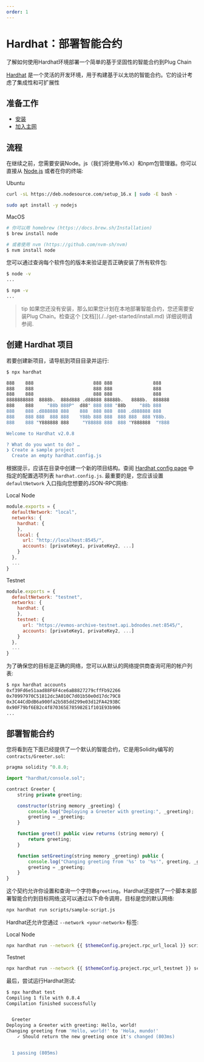 ```yaml
---
order: 1
---
```


# Hardhat：部署智能合约

了解如何使用Hardhat环境部署一个简单的基于坚固性的智能合约到Plug Chain

[Hardhat](https://hardhat.org/) 是一个灵活的开发环境，用于构建基于以太坊的智能合约。它的设计考虑了集成性和可扩展性

## 准备工作

- [安装](./../get-started/install.md) 
- [加入主网](./../get-started/mainnet.md) 

## 流程

在继续之前，您需要安装Node。js（我们将使用v16.x）和npm包管理器。你可以直接从 [Node.js](https://nodejs.org/en/download/) 或者在你的终端:


 Ubuntu

```bash
curl -sL https://deb.nodesource.com/setup_16.x | sudo -E bash -

sudo apt install -y nodejs
```

 MacOS

```bash
# 你可以用 homebrew (https://docs.brew.sh/Installation)
$ brew install node

# 或者使用 nvm (https://github.com/nvm-sh/nvm)
$ nvm install node
```


您可以通过查询每个软件包的版本来验证是否正确安装了所有软件包:

```bash
$ node -v
...

$ npm -v
...
```

> tip
如果您还没有安装，那么如果您计划在本地部署智能合约，您还需要安装Plug Chain。检查这个 [文档]](./../get-started/install.md) 详细说明请参阅.

## 创建 Hardhat 项目

若要创建新项目，请导航到项目目录并运行:

```bash
$ npx hardhat

888    888                      888 888               888
888    888                      888 888               888
888    888                      888 888               888
8888888888  8888b.  888d888 .d88888 88888b.   8888b.  888888
888    888     "88b 888P"  d88" 888 888 "88b     "88b 888
888    888 .d888888 888    888  888 888  888 .d888888 888
888    888 888  888 888    Y88b 888 888  888 888  888 Y88b.
888    888 "Y888888 888     "Y88888 888  888 "Y888888  "Y888

Welcome to Hardhat v2.0.8

? What do you want to do? …
❯ Create a sample project
  Create an empty hardhat.config.js
```

根据提示，应该在目录中创建一个新的项目结构。查阅 [Hardhat config page](https://hardhat.org/config/) 中指定的配置选项列表 `hardhat.config.js`. 最重要的是，您应该设置 `defaultNetwork` 入口指向您想要的JSON-RPC网络:

Local Node

```javascript
module.exports = {
  defaultNetwork: "local",
  networks: {
    hardhat: {
    },
    local: {
      url: "http://localhost:8545/",
      accounts: [privateKey1, privateKey2, ...]
    }
  },
  ...
}
```

Testnet

```javascript
module.exports = {
  defaultNetwork: "testnet",
  networks: {
    hardhat: {
    },
    testnet: {
      url: "https://evmos-archive-testnet.api.bdnodes.net:8545/",
      accounts: [privateKey1, privateKey2, ...]
    }
  },
  ...
}
```


为了确保您的目标是正确的网络，您可以从默认的网络提供商查询可用的帐户列表:

```bash
$ npx hardhat accounts
0xf39Fd6e51aad88F6F4ce6aB8827279cffFb92266
0x70997970C51812dc3A010C7d01b50e0d17dc79C8
0x3C44CdDdB6a900fa2b585dd299e03d12FA4293BC
0x90F79bf6EB2c4f870365E785982E1f101E93b906
...
```

## 部署智能合约

您将看到在下面已经提供了一个默认的智能合约，它是用Solidity编写的 `contracts/Greeter.sol`:

```javascript
pragma solidity ^0.8.0;

import "hardhat/console.sol";

contract Greeter {
    string private greeting;

    constructor(string memory _greeting) {
        console.log("Deploying a Greeter with greeting:", _greeting);
        greeting = _greeting;
    }

    function greet() public view returns (string memory) {
        return greeting;
    }

    function setGreeting(string memory _greeting) public {
        console.log("Changing greeting from '%s' to '%s'", greeting, _greeting);
        greeting = _greeting;
    }
}
```

这个契约允许你设置和查询一个字符串`greeting`。Hardhat还提供了一个脚本来部署智能合约到目标网络;这可以通过以下命令调用，目标是您的默认网络:

```bash
npx hardhat run scripts/sample-script.js
```

Hardhat还允许您通过 `--network <your-network>` 标签:

Local Node

```bash
npx hardhat run --network {{ $themeConfig.project.rpc_url_local }} scripts/sample-script.js
```

Testnet

```bash
npx hardhat run --network {{ $themeConfig.project.rpc_url_testnet }} scripts/sample-script.js
```


最后，尝试运行Hardhat测试:

```bash
$ npx hardhat test
Compiling 1 file with 0.8.4
Compilation finished successfully


  Greeter
Deploying a Greeter with greeting: Hello, world!
Changing greeting from 'Hello, world!' to 'Hola, mundo!'
    ✓ Should return the new greeting once it's changed (803ms)


  1 passing (805ms)
```
